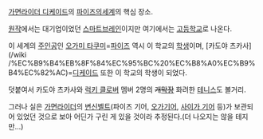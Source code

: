 [가면라이더 디케이드](%EA%B0%80%EB%A9%B4%EB%9D%BC%EC%9D%B4%EB%8D%94%20%EB%94%94%EC%BC%80%EC%9D%B4%EB%93%9C.md)의 [파이즈의세계](%ED%8C%8C%EC%9D%B4%EC%A6%88%EC%9D%98%20%EC%84%B8%EA%B3%84.md)의 핵심 장소.

[원작](%EA%B0%80%EB%A9%B4%EB%9D%BC%EC%9D%B4%EB%8D%94%20%ED%8C%8C%EC%9D%B4%EC%A6%88.md)에서는 대기업이었던 [스마트브레인](%EC%8A%A4%EB%A7%88%ED%8A%B8%20%EB%B8%8C%EB%A0%88%EC%9D%B8.md)이지만 여기에서는
[고등학교](%EA%B3%A0%EB%93%B1%ED%95%99%EA%B5%90.md)로 나온다.

이 세계의 [주인공](%EC%A3%BC%EC%9D%B8%EA%B3%B5.md)인 [오가미 타쿠미](%EC%98%A4%EA%B0%80%EB%AF%B8%20%ED%83%80%EC%BF%A0%EB%AF%B8.md)=[파이즈](%ED%8C%8C%EC%9D%B4%EC%A6%88%28%EA%B0%80%EB%A9%B4%EB%9D%BC%EC%9D%B4%EB%8D%94%20%EB%94%94%EC%BC%80%EC%9D%B4%EB%93%9C%29.md) 역시 이 학교의 [학생](%ED%95%99%EC%83%9D.md)이며, [카도야 츠카사](/wiki
/%EC%B9%B4%EB%8F%84%EC%95%BC%20%EC%B8%A0%EC%B9%B4%EC%82%AC)=[디케이드](%EB%94%94%EC%BC%80%EC%9D%B4%EB%93%9C%28%EA%B0%80%EB%A9%B4%EB%9D%BC%EC%9D%B4%EB%8D%94%20%EB%94%94%EC%BC%80%EC%9D%B4%EB%93%9C%29.md) 또한 이 학교의 학생이 되었다.

덧붙여서 카도야 츠카사와 [럭키 클로버](%EB%9F%AD%ED%82%A4%20%ED%81%B4%EB%A1%9C%EB%B2%84%28%EA%B0%80%EB%A9%B4%EB%9D%BC%EC%9D%B4%EB%8D%94%20%EB%94%94%EC%BC%80%EC%9D%B4%EB%93%9C%29.md) 멤버 2명의 <del>개[막장](%EB%A7%89%EC%9E%A5.md)</del> 화려한
[테니스](%ED%85%8C%EB%8B%88%EC%8A%A4.md)도 볼거리.

그러나 실은 [가면라이더](%EA%B0%80%EB%A9%B4%EB%9D%BC%EC%9D%B4%EB%8D%94.md)의
[변신벨트](%EB%B3%80%EC%8B%A0%EB%B2%A8%ED%8A%B8.md)(파이즈 기어, [오가기어](%EC%98%A4%EA%B0%80.md), [사이가 기어](%EC%82%AC%EC%9D%B4%EA%B0%80%28%EA%B0%80%EB%A9%B4%EB%9D%BC%EC%9D%B4%EB%8D%94%20%ED%8C%8C%EC%9D%B4%EC%A6%88%29.md)
등)가 보관되어 있었던 것으로 보아 어딘가 구린 게 있을 것이라 추정된다.(더 나오지는 않을 테지만...)

